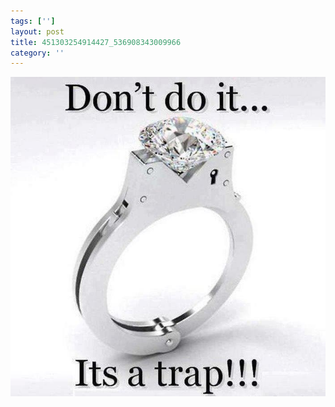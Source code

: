 ```yaml
---
tags: ['']
layout: post
title: 451303254914427_536908343009966
category: ''
---
```

![451303254914427_536908343009966](/uploads/2013-3-10-451303254914427_536908343009966.jpg)
